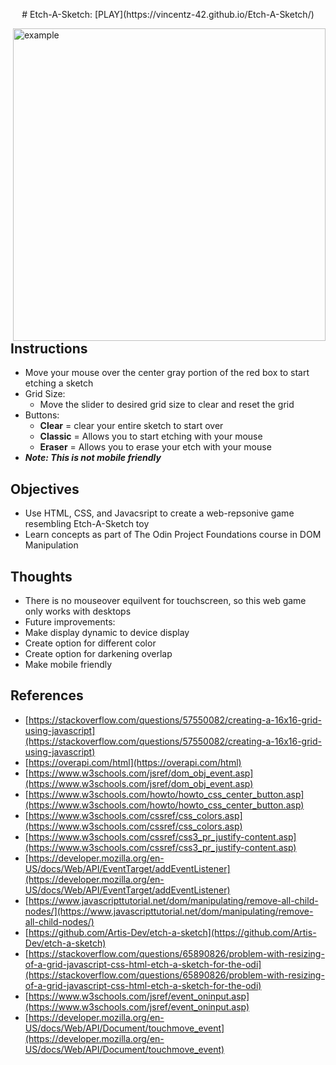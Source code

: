<p align="center"># Etch-A-Sketch: [PLAY](https://vincentz-42.github.io/Etch-A-Sketch/)</p>


<img align="right" width="500" alt="example" src="https://user-images.githubusercontent.com/49771001/128606432-c5adfde6-9701-4618-b4e5-fa08361fb105.png">

## Instructions
  * Move your mouse over the center gray portion of the red box to start etching a sketch
  * Grid Size:
    * Move the slider to desired grid size to clear and reset the grid
  * Buttons:
    * **Clear** = clear your entire sketch to start over
    * **Classic** = Allows you to start etching with your mouse
    * **Eraser** = Allows you to erase your etch with your mouse
  * ***Note: This is not mobile friendly***

## Objectives
  * Use HTML, CSS, and Javacsript to create a web-repsonive game resembling Etch-A-Sketch toy
  * Learn concepts as part of The Odin Project Foundations course in DOM Manipulation

## Thoughts
 * There is no mouseover equilvent for touchscreen, so this web game only works with desktops 
 * Future improvements: 
  * Make display dynamic to device display
  * Create option for different color
  * Create option for darkening overlap
  * Make mobile friendly

## References
- [https://stackoverflow.com/questions/57550082/creating-a-16x16-grid-using-javascript](https://stackoverflow.com/questions/57550082/creating-a-16x16-grid-using-javascript)
- [https://overapi.com/html](https://overapi.com/html)
- [https://www.w3schools.com/jsref/dom_obj_event.asp](https://www.w3schools.com/jsref/dom_obj_event.asp)
- [https://www.w3schools.com/howto/howto_css_center_button.asp](https://www.w3schools.com/howto/howto_css_center_button.asp)
- [https://www.w3schools.com/cssref/css_colors.asp](https://www.w3schools.com/cssref/css_colors.asp)
- [https://www.w3schools.com/cssref/css3_pr_justify-content.asp](https://www.w3schools.com/cssref/css3_pr_justify-content.asp)
- [https://developer.mozilla.org/en-US/docs/Web/API/EventTarget/addEventListener](https://developer.mozilla.org/en-US/docs/Web/API/EventTarget/addEventListener)
- [https://www.javascripttutorial.net/dom/manipulating/remove-all-child-nodes/](https://www.javascripttutorial.net/dom/manipulating/remove-all-child-nodes/)
- [https://github.com/Artis-Dev/etch-a-sketch](https://github.com/Artis-Dev/etch-a-sketch)
- [https://stackoverflow.com/questions/65890826/problem-with-resizing-of-a-grid-javascript-css-html-etch-a-sketch-for-the-odi](https://stackoverflow.com/questions/65890826/problem-with-resizing-of-a-grid-javascript-css-html-etch-a-sketch-for-the-odi)
- [https://www.w3schools.com/jsref/event_oninput.asp](https://www.w3schools.com/jsref/event_oninput.asp)
- [https://developer.mozilla.org/en-US/docs/Web/API/Document/touchmove_event](https://developer.mozilla.org/en-US/docs/Web/API/Document/touchmove_event)
